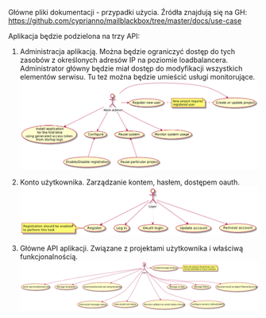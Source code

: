 [//]: # (title: Przypadki użycia; create_date: 2017-03-11; publish_date: 2017-03-11;)

[uc-main-admin]: https://raw.githubusercontent.com/cyprianno/mailblackbox/master/blog_pl/main-admin.png
[uc-project-and-email]: https://raw.githubusercontent.com/cyprianno/mailblackbox/master/blog_pl/project-and-email.png
[uc-user-account]: https://raw.githubusercontent.com/cyprianno/mailblackbox/master/blog_pl/user-account.png

Główne pliki dokumentacji - przypadki użycia. Źródła znajdują się na GH: https://github.com/cyprianno/mailblackbox/tree/master/docs/use-case

Aplikacja będzie podzielona na trzy API:

1. Administracja aplikacją. Można będzie ograniczyć dostęp do tych zasobów z określonych adresów IP na poziomie loadbalancera. 
Administrator główny będzie miał dostęp do modyfikacji wszystkich elementów serwisu. Tu też można będzie umieścić usługi monitorujące.
![Main admin use case][uc-main-admin]

2. Konto użytkownika. Zarządzanie kontem, hasłem, dostępem oauth.
![User account use case][uc-user-account]

3. Główne API aplikacji. Związane z projektami użytkownika i właściwą funkcjonalnością.
![Application use case][uc-project-and-email]

